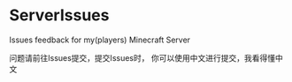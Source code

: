 # ServerIssues
Issues feedback for my(players) Minecraft Server

问题请前往Issues提交，提交Issues时，
你可以使用中文进行提交，我看得懂中文
